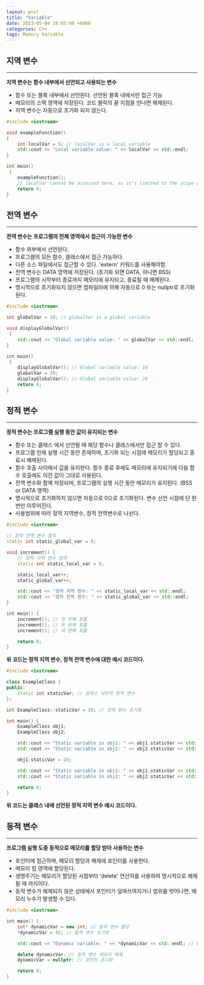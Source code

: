 ```yaml
---
layout: post
title: "Variable"
date: 2023-05-04 18:05:00 +0900
categories: C++
tags: Memory Variable
---
```


## 지역 변수
----
**지역 변수는 함수 내부에서 선언되고 사용되는 변수**

- 함수 또는 블록 내부에서 선언된다. 선언된 블록 내에서만 접근 가능
- 메모리의 스택 영역에 저장된다. 코드 블럭의 끝 지점을 만나면 해제된다.
- 지역 변수는 자동으로 초기화 되지 않는다.

```cpp 
#include <iostream>

void exampleFunction() 
{
    int localVar = 5; // localVar is a local variable
    std::cout << "Local variable value: " << localVar << std::endl;
}

int main()
 {
    exampleFunction();
    // localVar cannot be accessed here, as it's limited to the scope of exampleFunction()
    return 0;
}
```
## 전역 변수
----------
**전역 변수는 프로그램의 전체 영역에서 접근이 가능한 변수**
- 함수 외부에서 선언된다.
- 프로그램의 모든 함수, 클래스에서 접근 가능하다.
- 다른 소스 파일에서도 접근할 수 있다. 'extern' 키워드를 사용해야함.
- 전역 변수는 DATA 영역에 저장된다. (초기화 되면 DATA, 아니면 BSS)
- 프로그램의 시작부터 종료까지 메모리에 유지되고, 종료될 때 해제된다.
- 명시적으로 초기화되지 않으면 컴파일러에 의해 자동으로 0 또는 nullptr로 초기화된다.

```cpp
#include <iostream>

int globalVar = 10; // globalVar is a global variable

void displayGlobalVar()
 {
    std::cout << "Global variable value: " << globalVar << std::endl;
}

int main()
 {
    displayGlobalVar(); // Global variable value: 10
    globalVar = 20;
    displayGlobalVar(); // Global variable value: 20
    return 0;
}
```

## 정적 변수
---------
**정적 변수는 프로그램 실행 동안 값이 유지되는 변수**
- 함수 또는 클래스 에서 선언될 때 해당 함수나 클래스에서만 접근 할 수 있다.
- 프로그램 전체 실행 시간 동안 존재하며, 초기화 되는 시점에 메모리가 할당되고 종료시 해제된다.
- 함수 호출 사이에서 값을 유지한다. 함수 종료 후에도 메모리에 유지되기에 다음 함수 호출에도 이전 값이 그대로 사용된다.
- 전역 변수화 함께 저장되며, 프로그램의 실행 시간 동안 메모리가 유지된다. (BSS or DATA 영역)
- 명시적으로 초기화하지 않으면 자동으로 0으로 초기화된다. 변수 선언 시점에 단 한 번만 이루어진다.
- 사용범위에 따라 정적 지역변수, 정적 전역변수로 나뉜다.

```cpp
#include <iostream>

// 정적 전역 변수 정의
static int static_global_var = 0;

void increment() {
    // 정적 지역 변수 정의
    static int static_local_var = 0;

    static_local_var++;
    static_global_var++;

    std::cout << "정적 지역 변수: " << static_local_var << std::endl;
    std::cout << "정적 전역 변수: " << static_global_var << std::endl;
}

int main() {
    increment(); // 첫 번째 호출
    increment(); // 두 번째 호출
    increment(); // 세 번째 호출

    return 0;
}
```
**위 코드는 정적 지역 변수, 정적 전역 변수에 대한 예시 코드이다.**

```cpp
#include <iostream>

class ExampleClass {
public:
    static int staticVar; // 클래스 내부의 정적 변수
};

int ExampleClass::staticVar = 10; // 정적 변수 초기화

int main() {
    ExampleClass obj1;
    ExampleClass obj2;

    std::cout << "Static variable in obj1: " << obj1.staticVar << std::endl; // Static variable in obj1: 10
    std::cout << "Static variable in obj2: " << obj2.staticVar << std::endl; // Static variable in obj2: 10

    obj1.staticVar = 20;

    std::cout << "Static variable in obj1: " << obj1.staticVar << std::endl; // Static variable in obj1: 20
    std::cout << "Static variable in obj2: " << obj2.staticVar << std::endl; // Static variable in obj2: 20

    return 0;
}
```
**위 코드는 클래스 내에 선언된 정적 지역 변수 예시 코드이다.**

## 동적 변수
------------
**프로그램 실행 도중 동적으로 메모리를 할당 받아 사용하는 변수**
- 포인터에 접근하며, 메모리 할당과 해제에 포인터를 사용한다.
- 메모리 힙 영역에 할당된다.
- 생명주기는 메모리가 할당된 시점부터 'delete' 연산자를 사용하여 명시적으로 해제될 때 까지이다.
- 동적 변수가 해제되지 않은 상태에서 포인터가 덮여쓰여지거나 범위를 벗어나면, 메모리 누수가 발생할 수 있다.

```cpp
#include <iostream>

int main() {
    int* dynamicVar = new int; // 동적 변수 할당
    *dynamicVar = 42; // 동적 변수 초기화

    std::cout << "Dynamic variable: " << *dynamicVar << std::endl; // Dynamic variable: 42

    delete dynamicVar; // 동적 변수 메모리 해제
    dynamicVar = nullptr; // 포인터 초기화

    return 0;
}
```